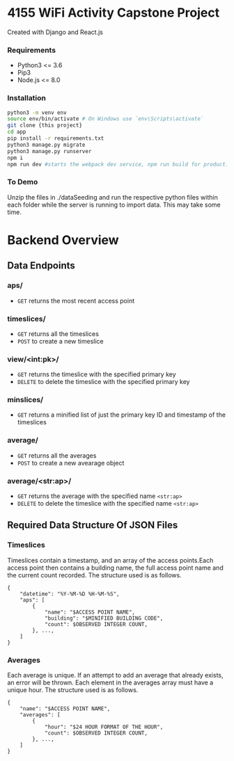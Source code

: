 # 4155 WiFi Activity Capstone Project

Created with Django and React.js

### Requirements
- Python3 <= 3.6
- Pip3
- Node.js <= 8.0

### Installation
```sh
python3 -m venv env
source env/bin/activate # On Windows use `env\Scripts\activate`
git clone {this project}
cd app
pip install -r requirements.txt
python3 manage.py migrate
python3 manage.py runserver
npm i
npm run dev #starts the webpack dev service, npm run build for production
```

### To Demo
Unzip the files in ./dataSeeding and run the respective python files within each
folder while the server is running to import data. This may take some time.

# Backend Overview

## Data Endpoints
### aps/
- `GET` returns the most recent access point

### timeslices/
- `GET` returns all the timeslices
- `POST` to create a new timeslice

### view/\<int:pk>/
- `GET` returns the timeslice with the specified primary key
- `DELETE` to delete the timeslice with the specified primary key

### minslices/
- `GET` returns a minified list of just the primary key ID and timestamp of the timeslices

### average/
- `GET` returns all the averages
- `POST` to create a new avearage object

### average/\<str:ap>/
- `GET` returns the average with the specified name `<str:ap>`
- `DELETE` to delete the timeslice with the specified name `<str:ap>`

## Required Data Structure Of JSON Files

### Timeslices
Timeslices contain a timestamp, and an array of the access points.Each access point
then contains a building name, the full access point name and the current count
recorded. The structure used is as follows.

```
{
    "datetime": "%Y-%M-%D %H-%M-%S",
    "aps": [
        {
            "name": "$ACCESS POINT NAME",
            "building": "$MINIFIED BUILDING CODE",
            "count": $OBSERVED INTEGER COUNT,
        }, ...,
    ]
}
```

### Averages
Each average is unique. If an attempt to add an average that already exists, an
error will be thrown. Each element in the averages array must have a unique hour.
The structure used is as follows.

```
{
    "name": "$ACCESS POINT NAME",
    "averages": [
        {
            "hour": "$24 HOUR FORMAT OF THE HOUR",
            "count": $OBSERVED INTEGER COUNT,
        }, ...,
    ]
}
```
